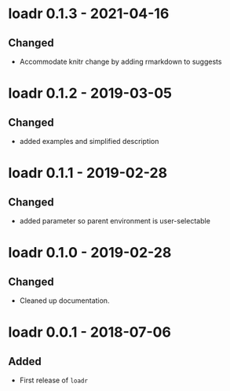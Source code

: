 # loadr 0.1.3 - 2021-04-16

## Changed

* Accommodate knitr change by adding rmarkdown to suggests

# loadr 0.1.2  - 2019-03-05

## Changed

* added examples and simplified description

# loadr 0.1.1  - 2019-02-28

## Changed

* added parameter so parent environment is user-selectable

# loadr 0.1.0  - 2019-02-28

## Changed

* Cleaned up documentation.

# loadr 0.0.1  - 2018-07-06

## Added

* First release of `loadr`
